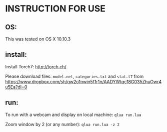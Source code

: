 # INSTRUCTION FOR USE

## OS:
This was tested on OS X 10.10.3

## install:
Install Torch7: http://torch.ch/

Please download files: `model.net`, `categories.txt` and `stat.t7` from https://www.dropbox.com/sh/qw2o1nwin5f1r1n/AADYWtqc18G035ZhuOwr4u5Ea?dl=0



## run:
To run with a webcam and display on local machine: ```qlua run.lua```

Zoom window by 2 (or any number): ```qlua run.lua -z 2```
